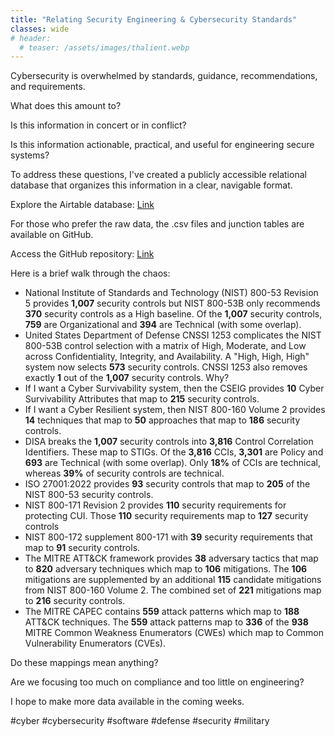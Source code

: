 ```yaml
---
title: "Relating Security Engineering & Cybersecurity Standards"
classes: wide
# header:
  # teaser: /assets/images/thalient.webp
---
```


Cybersecurity is overwhelmed by standards, guidance, recommendations, and requirements.

What does this amount to?

Is this information in concert or in conflict?

Is this information actionable, practical, and useful for engineering secure systems?

To address these questions, I've created a publicly accessible relational database that organizes this information in a clear, navigable format.  

Explore the Airtable database: [Link](https://airtable.com/appIfMZL3Q2ydSFFk/shrT54RhWgP8oeoKI/tblzmbXeKrcG7FiFE/viwGxbuWwIFDXSEbu?blocks=biped4Irb3IzRtqjD)

For those who prefer the raw data, the .csv files and junction tables are available on GitHub.

Access the GitHub repository: [Link](https://github.com/thalient-ai/Security-Engineering)

Here is a brief walk through the chaos:

 - National Institute of Standards and Technology (NIST) 800-53 Revision
   5 provides **1,007** security controls but NIST 800-53B only recommends
   **370** security controls as a High baseline. Of the **1,007** security
   controls, **759** are Organizational and **394** are Technical (with some
   overlap).
 - United States Department of Defense CNSSI 1253 complicates the NIST
   800-53B control selection with a matrix of High, Moderate, and Low
   across Confidentiality, Integrity, and Availability. A "High, High,
   High" system now selects **573** security controls. CNSSI 1253 also
   removes exactly **1** out of the **1,007** security controls. Why?
 - If I want a Cyber Survivability system, then the CSEIG provides **10**
   Cyber Survivability Attributes that map to **215** security controls.
 - If I want a Cyber Resilient system, then NIST 800-160 Volume 2
   provides **14** techniques that map to **50** approaches that map to **186**
   security controls.
 - DISA breaks the **1,007** security controls into **3,816** Control
   Correlation Identifiers. These map to STIGs. Of the **3,816** CCIs, **3,301**
   are Policy and **693** are Technical (with some overlap). Only **18%** of
   CCIs are technical, whereas **39%** of security controls are technical.
 - ISO 27001:2022 provides **93** security controls that map to **205** of the
   NIST 800-53 security controls.
 - NIST 800-171 Revision 2 provides **110** security requirements for
   protecting CUI. Those **110** security requirements map to **127** security
   controls
 - NIST 800-172 supplement 800-171 with **39** security requirements that
   map to **91** security controls.
 - The MITRE ATT&CK framework provides **38** adversary tactics that map to
   **820** adversary techniques which map to **106** mitigations. The **106**
   mitigations are supplemented by an additional **115** candidate
   mitigations from NIST 800-160 Volume 2. The combined set of **221**
   mitigations map to **216** security controls.
 - The MITRE CAPEC contains **559** attack patterns which map to **188** ATT&CK
   techniques. The **559** attack patterns map to **336** of the **938** MITRE
   Common Weakness Enumerators (CWEs) which map to Common Vulnerability
   Enumerators (CVEs).

Do these mappings mean anything?

Are we focusing too much on compliance and too little on engineering?

I hope to make more data available in the coming weeks.



#cyber #cybersecurity #software #defense #security #military
